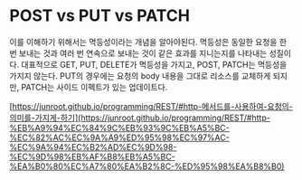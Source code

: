 # POST vs PUT vs PATCH

이를 이해하기 위해서는 멱등성이라는 개념을 알아야된다. 멱등성은 동일한 요청을 한 번 보내는 것과 여러 번 연속으로 보내는 것이 같은 효과를 지니는지를 나타내는 성질이다. 대표적으로 GET, PUT, DELETE가 멱등성을 가지고, POST, PATCH는 멱등성을 가지지 않는다. PUT의 경우에는 요청의 body 내용을 그대로 리소스를 교체하게 되지만, PATCH는 사이드 이펙트가 있는 업데이트다.

[https://junroot.github.io/programming/REST/#http-메서드를-사용하여-요청의-의미를-가지게-하기](https://junroot.github.io/programming/REST/#http-%EB%A9%94%EC%84%9C%EB%93%9C%EB%A5%BC-%EC%82%AC%EC%9A%A9%ED%95%98%EC%97%AC-%EC%9A%94%EC%B2%AD%EC%9D%98-%EC%9D%98%EB%AF%B8%EB%A5%BC-%EA%B0%80%EC%A7%80%EA%B2%8C-%ED%95%98%EA%B8%B0)